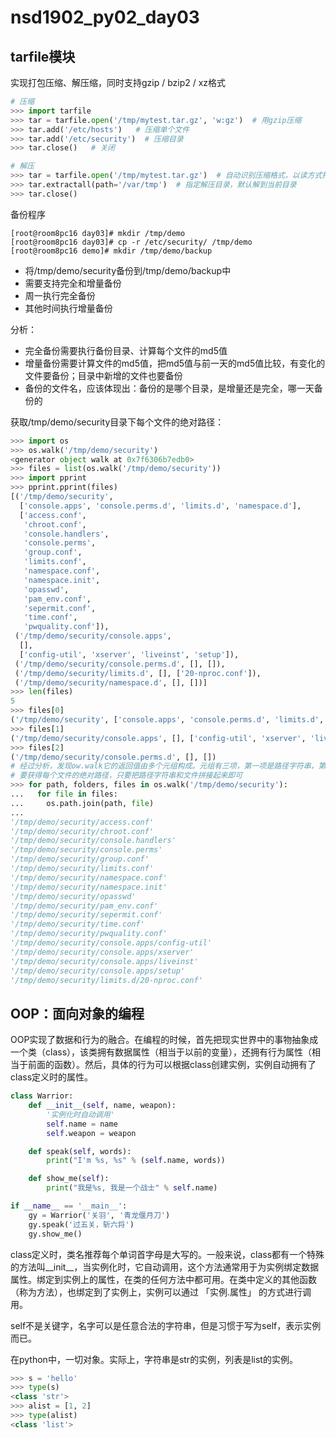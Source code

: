 # nsd1902_py02_day03

## tarfile模块

实现打包压缩、解压缩，同时支持gzip / bzip2 / xz格式

```python
# 压缩
>>> import tarfile
>>> tar = tarfile.open('/tmp/mytest.tar.gz', 'w:gz')  # 用gzip压缩
>>> tar.add('/etc/hosts')   # 压缩单个文件
>>> tar.add('/etc/security')  # 压缩目录
>>> tar.close()   # 关闭

# 解压
>>> tar = tarfile.open('/tmp/mytest.tar.gz')  # 自动识别压缩格式，以读方式打开
>>> tar.extractall(path='/var/tmp')  # 指定解压目录，默认解到当前目录
>>> tar.close()
```

备份程序

```shell
[root@room8pc16 day03]# mkdir /tmp/demo
[root@room8pc16 day03]# cp -r /etc/security/ /tmp/demo
[root@room8pc16 demo]# mkdir /tmp/demo/backup
```

- 将/tmp/demo/security备份到/tmp/demo/backup中
- 需要支持完全和增量备份
- 周一执行完全备份
- 其他时间执行增量备份

分析：

- 完全备份需要执行备份目录、计算每个文件的md5值
- 增量备份需要计算文件的md5值，把md5值与前一天的md5值比较，有变化的文件要备份；目录中新增的文件也要备份
- 备份的文件名，应该体现出：备份的是哪个目录，是增量还是完全，哪一天备份的

获取/tmp/demo/security目录下每个文件的绝对路径：

```python
>>> import os
>>> os.walk('/tmp/demo/security')
<generator object walk at 0x7f6306b7edb0>
>>> files = list(os.walk('/tmp/demo/security'))
>>> import pprint
>>> pprint.pprint(files)
[('/tmp/demo/security',
  ['console.apps', 'console.perms.d', 'limits.d', 'namespace.d'],
  ['access.conf',
   'chroot.conf',
   'console.handlers',
   'console.perms',
   'group.conf',
   'limits.conf',
   'namespace.conf',
   'namespace.init',
   'opasswd',
   'pam_env.conf',
   'sepermit.conf',
   'time.conf',
   'pwquality.conf']),
 ('/tmp/demo/security/console.apps',
  [],
  ['config-util', 'xserver', 'liveinst', 'setup']),
 ('/tmp/demo/security/console.perms.d', [], []),
 ('/tmp/demo/security/limits.d', [], ['20-nproc.conf']),
 ('/tmp/demo/security/namespace.d', [], [])]
>>> len(files)
5
>>> files[0]
('/tmp/demo/security', ['console.apps', 'console.perms.d', 'limits.d', 'namespace.d'], ['access.conf', 'chroot.conf', 'console.handlers', 'console.perms', 'group.conf', 'limits.conf', 'namespace.conf', 'namespace.init', 'opasswd', 'pam_env.conf', 'sepermit.conf', 'time.conf', 'pwquality.conf'])
>>> files[1]
('/tmp/demo/security/console.apps', [], ['config-util', 'xserver', 'liveinst', 'setup'])
>>> files[2]
('/tmp/demo/security/console.perms.d', [], [])
# 经过分析，发现ow.walk它的返回值由多个元组构成。元组有三项，第一项是路径字符串，第二项是该路径下的目录列表，第三项是该目录下的文件列表。
# 要获得每个文件的绝对路径，只要把路径字符串和文件拼接起来即可
>>> for path, folders, files in os.walk('/tmp/demo/security'):
...   for file in files:
...     os.path.join(path, file)
... 
'/tmp/demo/security/access.conf'
'/tmp/demo/security/chroot.conf'
'/tmp/demo/security/console.handlers'
'/tmp/demo/security/console.perms'
'/tmp/demo/security/group.conf'
'/tmp/demo/security/limits.conf'
'/tmp/demo/security/namespace.conf'
'/tmp/demo/security/namespace.init'
'/tmp/demo/security/opasswd'
'/tmp/demo/security/pam_env.conf'
'/tmp/demo/security/sepermit.conf'
'/tmp/demo/security/time.conf'
'/tmp/demo/security/pwquality.conf'
'/tmp/demo/security/console.apps/config-util'
'/tmp/demo/security/console.apps/xserver'
'/tmp/demo/security/console.apps/liveinst'
'/tmp/demo/security/console.apps/setup'
'/tmp/demo/security/limits.d/20-nproc.conf'
```

## OOP：面向对象的编程

OOP实现了数据和行为的融合。在编程的时候，首先把现实世界中的事物抽象成一个类（class），该类拥有数据属性（相当于以前的变量），还拥有行为属性（相当于前面的函数）。然后，具体的行为可以根据class创建实例，实例自动拥有了class定义时的属性。

```python
class Warrior:
    def __init__(self, name, weapon):
        '实例化时自动调用'
        self.name = name
        self.weapon = weapon

    def speak(self, words):
        print("I'm %s, %s" % (self.name, words))

    def show_me(self):
        print("我是%s, 我是一个战士" % self.name)

if __name__ == '__main__':
    gy = Warrior('关羽', '青龙偃月刀')
    gy.speak('过五关，斩六将')
    gy.show_me()
```

class定义时，类名推荐每个单词首字母是大写的。一般来说，class都有一个特殊的方法叫\_\_init\_\_，当实例化时，它自动调用，这个方法通常用于为实例绑定数据属性。绑定到实例上的属性，在类的任何方法中都可用。在类中定义的其他函数（称为方法），也绑定到了实例上，实例可以通过 「实例.属性」 的方式进行调用。

self不是关键字，名字可以是任意合法的字符串，但是习惯于写为self，表示实例而已。

在python中，一切对象。实际上，字符串是str的实例，列表是list的实例。

```python
>>> s = 'hello'
>>> type(s)
<class 'str'>
>>> alist = [1, 2]
>>> type(alist)
<class 'list'>
```

















